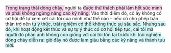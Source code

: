 <span style="background:rgba(240, 167, 216, 0.55)">Trong trạng thái dòng chảy, </span>người ta <span style="background:rgba(240, 167, 216, 0.55)">được thử thách phải làm hết sức mình và phải không ngừng nâng cao kỹ năng.</span> Vào thời điểm đó, cô ấy không có cơ hội để tự xem xét cái tôi của mình như thế nào – nếu cô cho phép bản thân trở nên <span style="background:rgba(173, 239, 239, 0.55)">tự ý thức, trải nghiệm có thể không thực sự sâu sắc. Nhưng sau đó, khi hoạt động kết thúc và sự tự ý thức có cơ hội tiếp tục, cái tôi mà người đó phản ánh không còn giống với cái tôi tồn tại trước khi trải nghiệm dòng chảy diễn ra: giờ đây nó được làm giàu bằng các kỹ năng và thành tựu mới.</span> 